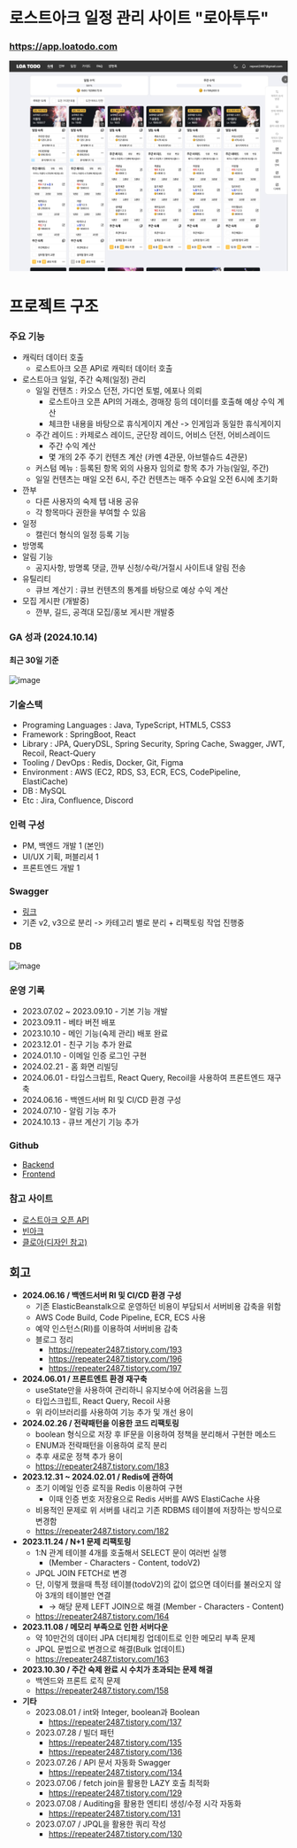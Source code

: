 # 로스트아크 일정 관리 사이트 "로아투두"
### https://app.loatodo.com
![img_1.png](img_1.png)

# 프로젝트 구조
### 주요 기능
- 캐릭터 데이터 호출
    - 로스트아크 오픈 API로 캐릭터 데이터 호출
- 로스트아크 일일, 주간 숙제(일정) 관리
    - 일일 컨텐츠 : 카오스 던전, 가디언 토벌, 에포나 의뢰
        - 로스트아크 오픈 API의 거래소, 경매장 등의 데이터를 호출해 예상 수익 계산
        - 체크한 내용을 바탕으로 휴식게이지 계산 -> 인게임과 동일한 휴식게이지
    - 주간 레이드 : 카제로스 레이드, 군단장 레이드, 어비스 던전, 어비스레이드
        - 주간 수익 계산
        - 몇 개의 2주 주기 컨텐츠 계산 (카멘 4관문, 아브렐슈드 4관문)
    - 커스텀 메뉴 : 등록된 항목 외의 사용자 임의로 항목 추가 가능(일일, 주간)
    - 일일 컨텐츠는 매일 오전 6시, 주간 컨텐츠는 매주 수요일 오전 6시에 초기화
- 깐부
  - 다른 사용자의 숙제 탭 내용 공유
  - 각 항목마다 권한을 부여할 수 있음
- 일정
  - 캘린더 형식의 일정 등록 기능
- 방명록
- 알림 기능
    - 공지사항, 방명록 댓글, 깐부 신청/수락/거절시 사이트내 알림 전송
- 유틸리티
    - 큐브 계산기 : 큐브 컨텐츠의 통계를 바탕으로 예상 수익 계산
- 모집 게시판 (개발중)
  - 깐부, 길드, 공격대 모집/홍보 게시판 개발중

### GA 성과 (2024.10.14)
#### 최근 30일 기준
![image](https://github.com/user-attachments/assets/7fa4c5b0-fc5f-4c4c-a007-9bf20db2f7f4)


### 기술스택
- Programing Languages : Java, TypeScript, HTML5, CSS3
- Framework : SpringBoot, React
- Library : JPA, QueryDSL, Spring Security, Spring Cache, Swagger, JWT, Recoil, React-Query
- Tooling / DevOps : Redis, Docker, Git, Figma
- Environment : AWS (EC2, RDS, S3, ECR, ECS, CodePipeline, ElastiCache)
- DB : MySQL
- Etc : Jira, Confluence, Discord

### 인력 구성
- PM, 백엔드 개발 1 (본인)
- UI/UX 기획, 퍼블리셔 1
- 프론트엔드 개발 1

### Swagger
- [링크](https://api2.loatodo.com/swagger-ui.html)
- 기존 v2, v3으로 분리 -> 카테고리 별로 분리 + 리팩토링 작업 진행중

### DB
![image](https://github.com/user-attachments/assets/674b1dee-1996-4d4e-9c34-ee1257aae23b)


### 운영 기록
- 2023.07.02 ~ 2023.09.10 - 기본 기능 개발
- 2023.09.11 - 베타 버전 배포
- 2023.10.10 - 메인 기능(숙제 관리) 배포 완료
- 2023.12.01 - 친구 기능 추가 완료
- 2024.01.10 - 이메일 인증 로그인 구현
- 2024.02.21 - 홈 화면 리빌딩
- 2024.06.01 - 타입스크립트, React Query, Recoil을 사용하여 프론트엔드 재구축
- 2024.06.16 - 백엔드서버 RI 및 CI/CD 환경 구성
- 2024.07.10 - 알림 기능 추가
- 2024.10.13 - 큐브 계산기 기능 추가

### Github
- [Backend](https://github.com/minhyeok2487/LostarktTodoBackend)
- [Frontend](https://github.com/minhyeok2487/LoatodoFrontWithTs)

### 참고 사이트
* [로스트아크 오픈 API](https://developer-lostark.game.onstove.com/getting-started)
* [빈아크](https://ark.bynn.kr/to-do)
* [클로아(디자인 참고)](https://kloa.gg)


## 회고
- **2024.06.16 / 백엔드서버 RI 및 CI/CD 환경 구성**
  - 기존 ElasticBeanstalk으로 운영하던 비용이 부담되서 서버비용 감축을 위함
  - AWS Code Build, Code Pipeline, ECR, ECS 사용 
  - 예약 인스턴스(RI)를 이용하여 서버비용 감축
  - 블로그 정리
    - https://repeater2487.tistory.com/193
    - https://repeater2487.tistory.com/196
    - https://repeater2487.tistory.com/197
- **2024.06.01 / 프론트엔트 환경 재구축**
  - useState만을 사용하여 관리하니 유지보수에 어려움을 느낌
  - 타입스크립트, React Query, Recoil 사용
  - 위 라이브러리를 사용하여 기능 추가 및 개선 용이
- **2024.02.26 / 전략패턴을 이용한 코드 리팩토링**
  - boolean 형식으로 저장 후 IF문을 이용하여 정책을 분리해서 구현한 메소드
  - ENUM과 전략패턴을 이용하여 로직 분리
  - 추후 새로운 정책 추가 용이
  - https://repeater2487.tistory.com/183
- **2023.12.31 ~ 2024.02.01 / Redis에 관하여**
  - 초기 이메일 인증 로직을 Redis 이용하여 구현
    - 이때 인증 번호 저장용으로 Redis 서버를 AWS ElastiCache 사용
  - 비용적인 문제로 위 서버를 내리고 기존 RDBMS 테이블에 저장하는 방식으로 변경함
  - https://repeater2487.tistory.com/182
- **2023.11.24 / N+1 문제 리팩토링**
  - 1:N 관계 테이블 4개를 호출해서 SELECT 문이 여러번 실행
    - (Member - Characters - Content, todoV2)
  - JPQL JOIN FETCH로 변경
  - 단, 이렇게 했을때 특정 테이블(todoV2)의 값이 없으면 데이터를 불러오지 않아 3개의 테이블만 연결 
    - → 해당 문제 LEFT JOIN으로 해결 (Member - Characters - Content)
  - https://repeater2487.tistory.com/164
- **2023.11.08 / 메모리 부족으로 인한 서버다운**
  - 약 10만건의 데이터 JPA 더티체킹 업데이트로 인한 메모리 부족 문제
  - JPQL 문법으로 변경으로 해결(Bulk 업데이트)
  - https://repeater2487.tistory.com/163
- **2023.10.30 / 주간 숙제 완료 시 수치가 초과되는 문제 해결**
  - 백엔드와 프론트 로직 문제
  - https://repeater2487.tistory.com/158
- **기타**
  - 2023.08.01 / int와 Integer, boolean과 Boolean
    - https://repeater2487.tistory.com/137
  - 2023.07.28 / 빌더 패턴
    - https://repeater2487.tistory.com/135
    - https://repeater2487.tistory.com/136
  - 2023.07.26 / API 문서 자동화 Swagger
    - https://repeater2487.tistory.com/134
  - 2023.07.06 / fetch join을 활용한 LAZY 호출 최적화
    - https://repeater2487.tistory.com/129
  - 2023.07.08 / Auditing을 활용한 엔티티 생성/수정 시각 자동화
    - https://repeater2487.tistory.com/131
  - 2023.07.07 / JPQL을 활용한 쿼리 작성
    - https://repeater2487.tistory.com/130
